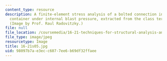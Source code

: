 ```yaml
---
content_type: resource
description: A finite-element stress analysis of a bolted connection in a luggage
  container under internal blast pressure, extracted from the class term project.
  (Image by Prof. Raul Radovitzky.)
file: null
file_location: /coursemedia/16-21-techniques-for-structural-analysis-and-design-spring-2005/98097b7ae3ecc6077ee6b69df32ffaee_16-21s05.jpg
file_type: image/jpeg
resourcetype: Image
title: 16-21s05.jpg
uid: 98097b7a-e3ec-c607-7ee6-b69df32ffaee
---
```


